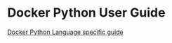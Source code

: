 # Docker Python User Guide

[Docker Python Language specific guide](https://docs.docker.com/language/python/)
